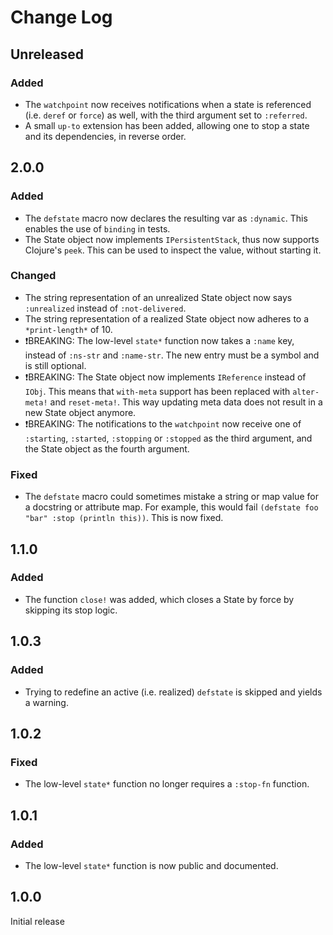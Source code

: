 # Change Log

## Unreleased

### Added

- The `watchpoint` now receives notifications when a state is referenced (i.e. `deref` or `force`) as well, with the third argument set to `:referred`.
- A small `up-to` extension has been added, allowing one to stop a state and its dependencies, in reverse order.

## 2.0.0

### Added

- The `defstate` macro now declares the resulting var as `:dynamic`. This enables the use of `binding` in tests.
- The State object now implements `IPersistentStack`, thus now supports Clojure's `peek`. This can be used to inspect the value, without starting it.

### Changed

- The string representation of an unrealized State object now says `:unrealized` instead of `:not-delivered`.
- The string representation of a realized State object now adheres to a `*print-length*` of 10.
- ❗️BREAKING: The low-level `state*` function now takes a `:name` key, instead of `:ns-str` and `:name-str`. The new entry must be a symbol and is still optional.
- ❗️BREAKING: The State object now implements `IReference` instead of `IObj`. This means that `with-meta` support has been replaced with `alter-meta!` and `reset-meta!`. This way updating meta data does not result in a new State object anymore.
- ❗️BREAKING: The notifications to the `watchpoint` now receive one of `:starting`, `:started`, `:stopping` or `:stopped` as the third argument, and the State object as the fourth argument.

### Fixed

- The `defstate` macro could sometimes mistake a string or map value for a docstring or attribute map. For example, this would fail `(defstate foo "bar" :stop (println this))`. This is now fixed.

## 1.1.0

### Added

- The function `close!` was added, which closes a State by force by skipping its stop logic.


## 1.0.3

### Added

- Trying to redefine an active (i.e. realized) `defstate` is skipped and yields a warning.


## 1.0.2

### Fixed

- The low-level `state*` function no longer requires a `:stop-fn` function.


## 1.0.1

### Added

- The low-level `state*` function is now public and documented.


## 1.0.0

Initial release
